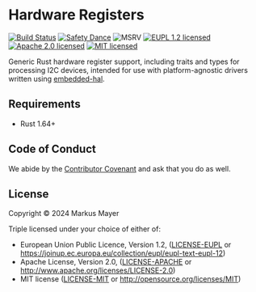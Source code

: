 # Hardware Registers

[![Build Status][build-image]][build-link]
[![Safety Dance][safety-image]][safety-link]
![MSRV][msrv-image]
[![EUPL 1.2 licensed][license-eupl-image]][license-eupl-link]
[![Apache 2.0 licensed][license-apache-image]][license-apache-link]
[![MIT licensed][license-mit-image]][license-mit-link]

Generic Rust hardware register support, including traits and types for processing
I2C devices, intended for use with
platform-agnostic drivers written using [embedded-hal].

## Requirements

- Rust 1.64+

## Code of Conduct

We abide by the [Contributor Covenant][cc] and ask that you do as well.

## License

Copyright © 2024 Markus Mayer

Triple licensed under your choice of either of:

- European Union Public Licence, Version 1.2, ([LICENSE-EUPL](LICENSE-EUPL)
  or https://joinup.ec.europa.eu/collection/eupl/eupl-text-eupl-12)
- Apache License, Version 2.0, ([LICENSE-APACHE](LICENSE-APACHE) or http://www.apache.org/licenses/LICENSE-2.0)
- MIT license ([LICENSE-MIT](LICENSE-MIT) or http://opensource.org/licenses/MIT)

[//]: # (badges)

[build-image]: https://github.com/sunsided/hardware-registers/workflows/Rust/badge.svg

[build-link]: https://github.com/sunsided/hardware-registers/actions

[safety-image]: https://img.shields.io/badge/unsafe-forbidden-success.svg

[safety-link]: https://github.com/rust-secure-code/safety-dance/

[msrv-image]: https://img.shields.io/badge/rustc-1.64+-blue.svg

[license-eupl-image]: https://img.shields.io/badge/license-EUPL_1.2-blue.svg

[license-apache-image]: https://img.shields.io/badge/license-Apache_2.0-blue.svg

[license-mit-image]: https://img.shields.io/badge/license-MIT-blue.svg

[license-apache-link]: https://github.com/sunsided/hardware-registers/blob/develop/LICENSE-APACHE

[license-mit-link]: https://github.com/sunsided/hardware-registers/blob/develop/LICENSE-MIT

[license-eupl-link]: https://github.com/sunsided/hardware-registers/blob/develop/LICENSE-EUPL

[//]: # (general links)

[embedded-hal]: https://docs.rs/embedded-hal/

[cc]: https://contributor-covenant.org
